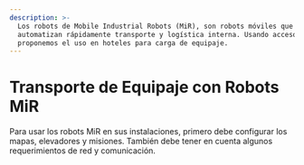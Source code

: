 ```yaml
---
description: >-
  Los robots de Mobile Industrial Robots (MiR), son robots móviles que
  automatizan rápidamente transporte y logística interna. Usando accesorios,
  proponemos el uso en hoteles para carga de equipaje.
---
```


# Transporte de Equipaje con Robots MiR

Para usar los robots MiR en sus instalaciones, primero debe configurar los mapas, elevadores y misiones. También debe tener en cuenta algunos requerimientos de red y comunicación.

